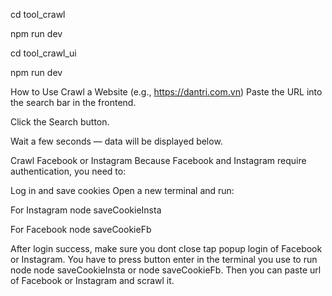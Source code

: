 cd tool_crawl

npm run dev

cd tool_crawl_ui

npm run dev

How to Use Crawl a Website (e.g., https://dantri.com.vn) Paste the URL into the search bar in the frontend.

Click the Search button.

Wait a few seconds — data will be displayed below.

Crawl Facebook or Instagram Because Facebook and Instagram require authentication, you need to:

Log in and save cookies Open a new terminal and run:

For Instagram
node saveCookieInsta

For Facebook
node saveCookieFb

After login success, make sure you dont close tap popup login of Facebook or Instagram. You have to press button enter in the terminal you use to run node node saveCookieInsta or node saveCookieFb. Then you can paste url of Facebook or Instagram and scrawl it.
